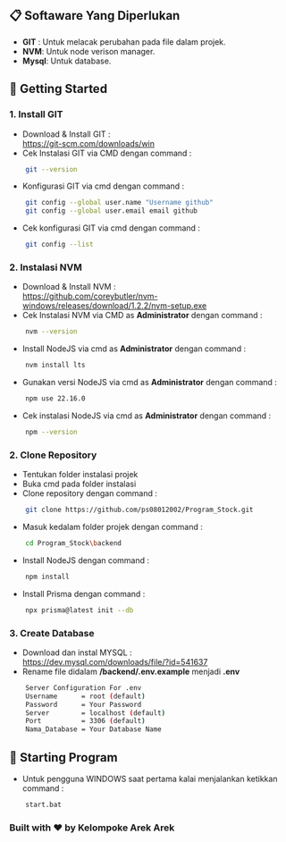 ## 📋 Softaware Yang Diperlukan

- **GIT** : Untuk melacak perubahan pada file dalam projek.
- **NVM**: Untuk node verison manager.
- **Mysql**: Untuk database.

## 🏁 Getting Started

### 1. Install GIT

- Download & Install GIT : <br>https://git-scm.com/downloads/win
- Cek Instalasi GIT via CMD dengan command :

```bash
    git --version
```

- Konfigurasi GIT via cmd dengan command :

```bash
    git config --global user.name "Username github"
    git config --global user.email email github
```

- Cek konfigurasi GIT via cmd dengan command :

```bash
    git config --list
```

### 2. Instalasi NVM

- Download & Install NVM : <br>https://github.com/coreybutler/nvm-windows/releases/download/1.2.2/nvm-setup.exe
- Cek Instalasi NVM via CMD as **Administrator** dengan command :

```bash
    nvm --version
```

- Install NodeJS via cmd as **Administrator** dengan command :

```bash
    nvm install lts
```

- Gunakan versi NodeJS via cmd as **Administrator** dengan command :

```bash
    npm use 22.16.0
```

- Cek instalasi NodeJS via cmd as **Administrator** dengan command :

```bash
    npm --version
```

### 2. Clone Repository

- Tentukan folder instalasi projek
- Buka cmd pada folder instalasi
- Clone repository dengan command :

```bash
    git clone https://github.com/ps08012002/Program_Stock.git
```

- Masuk kedalam folder projek dengan command :

```bash
    cd Program_Stock\backend
```

- Install NodeJS dengan command :

```bash
    npm install
```

- Install Prisma dengan command :

```bash
    npx prisma@latest init --db
```

### 3. Create Database

- Download dan instal MYSQL : <br>https://dev.mysql.com/downloads/file/?id=541637
- Rename file didalam **/backend/.env.example** menjadi **.env**

```bash
    Server Configuration For .env
    Username      = root (default)
    Password      = Your Password
    Server        = localhost (default)
    Port          = 3306 (default)
    Nama_Database = Your Database Name
```

## 🚀 Starting Program

- Untuk pengguna WINDOWS saat pertama kalai menjalankan ketikkan command :

```bash
    start.bat
```

### Built with ❤️ by Kelompoke Arek Arek
